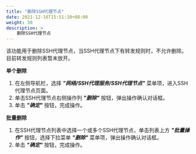 ```yaml
---
title: "删除SSH代理节点"
date: 2021-12-16T15:51:10+08:00
weight: 30
description: >
    删除SSH代理节点
---
```


该功能用于删除SSH代理节点，当SSH代理节点下有转发规则时，不允许删除。目前转发规则列表暂未放开。

**单个删除**

1. 在左侧导航栏，选择 **_"网络/SSH代理服务/SSH代理节点"_** 菜单项，进入SSH代理节点页面。
2. 单击SSH代理节点右侧操作列 **_"删除"_** 按钮，弹出操作确认对话框。
2. 单击 **_"确定"_** 按钮，完成操作。

**批量删除**

1. 在SSH代理节点列表中选择一个或多个SSH代理节点，单击列表上方 **_"批量操作"_** 按钮，选择下拉菜单 **_"删除"_** 菜单项，弹出操作确认对话框。
2. 单击 **_"确定"_** 按钮，完成操作。
